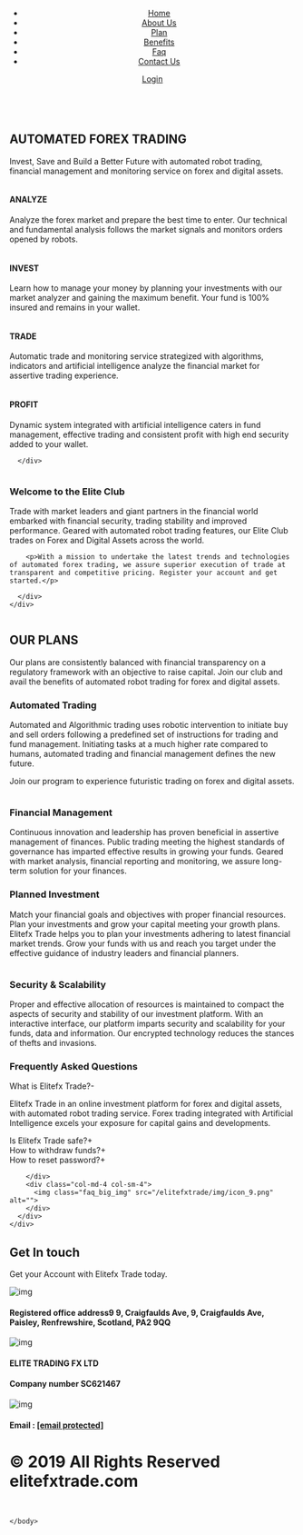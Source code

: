<!DOCTYPE html>
<html lang="en">
<head>
  <title>elitefxtrade</title>
  <meta charset="utf-8">
  <meta name="viewport" content="width=device-width, initial-scale=1">
  <link rel="shortcut icon" type="image/png" href="https://elitefxtrade.com/elitefxtrade/img/fevicon.png"/>
  <link rel="stylesheet" href="/elitefxtrade/css/bootstrap.min.css">
  <link rel="stylesheet" href="/elitefxtrade/css/style.css?v=1649441705">  
  <link rel="stylesheet" href="/elitefxtrade/css/responsive.css?v=1649441705">  
  <link rel="stylesheet" href="/elitefxtrade/css/font-awesome.css">
  <link rel="stylesheet" href="/elitefxtrade/css/menubar.css">
  <link href="https://fonts.googleapis.com/css?family=Open+Sans&display=swap" rel="stylesheet">
 
 
  <base href="https://elitefxtrade.com/en">
 
 <style>
 .display-hide{display:none}
 </style>
</head>



<body class="body_banner">
<header>
      <div class="container">
        <div class="logo_inner">
          <a href="/"><img src="/elitefxtrade/img/logo.png" alt=""></a>
        </div>
        <div class="menu_inner">
            <div id="cssmenu">
                <ul>
                    <li><a href="/">Home</a></li>
                    <li><a href="#aboutus">About Us</a></li>
                    <li><a href="#ourplan">Plan</a>
                    <li><a href="#benefits">Benefits</a></li>
                    <li><a href="#faq">Faq</a></li>
                    <li><a href="https://elitefxtrade.com/en/contact_us">Contact Us</a></li>
                </ul>
            </div>
			            <a class="login_btn" href="https://elitefxtrade.com/en/login">Login</a> 
			        </div>
      </div>
  </header>

<div class="container">
    <div class="banner_text">
      <img class="big_icon" src="/elitefxtrade/img/big_icon.png" alt="">
      <h2>AUTOMATED FOREX TRADING </h2>
      <p>Invest, Save and Build a  Better Future with automated robot trading, financial management and monitoring service on forex and digital assets. </p>
    </div>
  </div>


<section class="all_padding ovr_hidden">
  <div class="container">
      <div id="forex_sld">
        <div class="item">
            <div class="forex_inner">
              <div class="forex_img_inner">
                <img src="/elitefxtrade/img/icon_1.png" alt="">
              </div>
              <h4>ANALYZE</h4>
              <p>Analyze the forex market and prepare the best time to enter. Our technical and fundamental analysis follows the market signals and monitors orders opened by robots.</p>
            </div>
        </div>
        <div class="item">
            <div class="forex_inner">
              <div class="forex_img_inner">
                <img src="/elitefxtrade/img/icon_2.png" alt="">
              </div>
              <h4>INVEST</h4>
              <p>Learn how to manage your money by planning your investments with our market analyzer and gaining the maximum benefit. Your fund is 100% insured and remains in your wallet. </p>
            </div>
        </div>
        <div class="item">
            <div class="forex_inner">
              <div class="forex_img_inner">
                <img src="/elitefxtrade/img/icon_3.png" alt="">
              </div>
              <h4>TRADE</h4>
              <p>Automatic trade and monitoring service strategized with algorithms, indicators and artificial intelligence analyze the financial market for assertive trading experience. </p>
            </div>
        </div>
        <div class="item">
            <div class="forex_inner">
              <div class="forex_img_inner">
                <img src="/elitefxtrade/img/icon_4.png" alt="">
              </div>
              <h4>PROFIT</h4>
              <p>Dynamic system integrated with artificial intelligence caters in fund management, effective trading and consistent profit with high end security added to your wallet.</p>
            </div>
        </div>
        
      </div>
  </div>
</section>

<section id="aboutus" class="light_bg ovr_hidden">
    <div class="half_part">
      <img class="about_img" src="/elitefxtrade/img/about_img.jpg" alt="">
    </div>
    <div class="half_part">
      <div class="about_text about_padding">
        <h3>Welcome to the Elite Club</h3>
        <p>Trade with market leaders and giant partners in the financial world embarked with financial security, trading stability and improved performance. Geared with automated robot trading features, our Elite Club trades on Forex and Digital Assets across the world.</p>
        
        
        <p>With a mission to undertake the latest trends and technologies of automated forex trading, we assure superior execution of trade at transparent and competitive pricing. Register your account and get started.</p>
      
      </div>
    </div>
</section>
<section id="ourplan" class="dark_bg ovr_hidden">
  <img class="plan_p_img" src="/elitefxtrade/img/ico_5.png" alt="">
  <div class="container">
    <div class="banner_text">
      <h2>OUR PLANS</h2>
      <p>Our plans are consistently balanced with financial transparency on a regulatory framework with an objective to raise capital. Join our club and avail the benefits of automated robot trading for forex and digital assets. </p>
    </div>
  </div>
</section>
<section id="benefits" class="ovr_hidden">
  <div class="benefits_inner">
      <div class="half_part light_bg benefits_text_inner">
        <h3>Automated Trading</h3>
        <p>Automated and Algorithmic trading uses robotic intervention to initiate buy and sell orders following a predefined set of instructions for trading and fund management. Initiating tasks at a much higher rate compared to humans, automated trading and financial management defines the new future. </p>
        <p>Join our program to experience futuristic trading on forex and digital assets. </p>
      </div>
      <div class="half_part">
        <div class="benefits_img_inner">
          <img src="/elitefxtrade/img/icon_5.png?fghfh" alt="">
        </div>
      </div>
  </div>
  <div class="benefits_inner">
      <div class="half_part">
          <div class="benefits_img_inner">
            <img src="/elitefxtrade/img/icon_6.png?vgjj" alt="">
          </div>
        </div>
      <div class="half_part light_bg benefits_text_inner">
        <h3>Financial Management</h3>
        <p>Continuous innovation and leadership has proven beneficial in assertive management of finances. Public trading meeting the highest standards of governance has imparted effective results in growing your funds. Geared with market analysis, financial reporting and monitoring, we assure long-term solution for your finances.</p>
      </div>
  </div>
  <div class="benefits_inner">
      <div class="half_part light_bg benefits_text_inner">
        <h3>Planned Investment</h3>
        <p>Match your financial goals and objectives with proper financial resources. Plan your investments and grow your capital meeting your growth plans. Elitefx Trade helps you to plan your investments adhering to latest financial market trends. Grow your funds with us and reach you target under the effective guidance of industry leaders and financial planners. </p>
       </div>
      <div class="half_part">
        <div class="benefits_img_inner">
          <img src="/elitefxtrade/img/icon_7.png" alt="">
        </div>
      </div>
  </div>
  <div class="benefits_inner">
      <div class="half_part">
          <div class="benefits_img_inner">
            <img src="/elitefxtrade/img/icon_8.png" alt="">
          </div>
        </div>
      <div class="half_part light_bg benefits_text_inner">
        <h3>Security & Scalability</h3>
        <p>Proper and effective allocation of resources is maintained to compact the aspects of security and stability of our investment platform. With an interactive interface, our platform imparts security and scalability for your funds, data and information. Our encrypted technology reduces the stances of thefts and invasions. </p>
      </div>
  </div>
</section>
<section id="faq" class="dark_bg all_padding ovr_hidden">
    <div class="container">
      <div class="row">
        <div class="col-md-8 col-sm-8">
          <h3 class="faq_heading">Frequently Asked Questions</h3>
            <div class="accordion_inner">
                <div class="accordion_head">What is Elitefx Trade?<span class="plusminus">-</span></div>
                <div class="accordion_body">
                  <p>Elitefx Trade in an online investment platform for forex and digital assets, with automated robot trading service. Forex trading integrated with Artificial Intelligence excels your exposure for capital gains and developments.</p>
                </div>
            </div>
            <div class="accordion_inner">
                <div class="accordion_head">Is Elitefx Trade safe?<span class="plusminus">+</span></div>
                <div class="accordion_body" style="display: none;">
                  <p>We provide high-end security for fund management, automated trading and user data management. We have built our platform on encrypted technology which maximizes initiation of order and minimizes loss of data and information.</p>
                </div>
            </div>
            <div class="accordion_inner">
                <div class="accordion_head">How to withdraw funds?<span class="plusminus">+</span></div>
                <div class="accordion_body" style="display: none;">
                  <p>Automatic withdrawal of funds is triggered upon completion and maturity of your investment plan. The fund automatically gets deposited into your wallet and gives access to easy withdrawal options. </p>
                </div>
            </div>
            <div class="accordion_inner">
                <div class="accordion_head">How to reset password?<span class="plusminus">+</span></div>
                <div class="accordion_body" style="display: none;">
                  <p>You may click Forget Password from your login page or may directly reset your password from your dashboard. </p>
                </div>
            </div>
              
        </div>
        <div class="col-md-4 col-sm-4">
          <img class="faq_big_img" src="/elitefxtrade/img/icon_9.png" alt="">
        </div>
      </div>
    </div>
  </section>

      
    

<footer id="Contact">
    <div class="container">
        <div class="banner_text">
            <h2>Get In touch</h2>
            <p>Get your Account with Elitefx Trade today.</p>
        </div>
        <div class="touch_padding">
            <div class="row">
                <div class="col-md-4 col-sm-4">
                    <div class="touch_padding_line"></div>
                    <img src="/elitefxtrade/img/ico_11.png" alt="img">
                    <h4>Registered office address9 9, Craigfaulds Ave, 9, Craigfaulds Ave, Paisley, Renfrewshire, Scotland, PA2 9QQ</h4>
                </div>
                <div class="col-md-4 col-sm-4">
                    <div class="touch_padding_line"></div>
                    <img src="/elitefxtrade/img/ico_12.png?fg" alt="img">
                    <h4>ELITE TRADING FX LTD</h4>
                    <h4>Company number SC621467</h4>
                </div>
                <div class="col-md-4 col-sm-4" style="margin: auto;">
                    <div class="touch_padding_line"></div>
                    <img src="/elitefxtrade/img/ico_13.png" alt="img">
                    <h4>Email : <a href="/cdn-cgi/l/email-protection" class="__cf_email__" data-cfemail="b8d9dcd5d1d6f8ddd4d1ccdddec0cccad9dcdd96dbd7d5">[email&#160;protected]</a></h4>
                </div>
            </div>
        </div>
    </div>
    <div class="copy_section">
      <div class="container">
        <h1>&copy; 2019 All Rights Reserved elitefxtrade.com</h1>
      </div>
    </div>
</footer>



<!-- coronavirus Modal -->

<div class="modal fade" id="coronavirus">
  <div class="modal-dialog modal-lg">
    <div class="modal-content">
      <div class="">
      <img class="img-fluid" src="/elitefxtrade/img/coronavirus.jpg" alt="">
      </div>
    </div>
  </div>
</div>

 <script data-cfasync="false" src="/cdn-cgi/scripts/5c5dd728/cloudflare-static/email-decode.min.js"></script><script src="/elitefxtrade/js/jquery.min.js"></script>
  <script src="/elitefxtrade/js/popper.min.js"></script>
  <script src="/elitefxtrade/js/bootstrap.min.js"></script>
  <script src="/elitefxtrade/js/owl.carousel.js"></script>
  <script src="/elitefxtrade/js/menu_script.js"></script>

<a href="javascript:" id="return-to-top"><i class="fa fa-arrow-up" aria-hidden="true"></i></a>
 <!--loader-->
 <div  class="introLoading">
    <img class="introLoading_img rotating" src="/elitefxtrade/img/big_icon.png" alt="">
</div>
<!--loader-->


<script>

  //corona modal//
  $(document).ready(function(){        
    $('#coronavirus').modal('show');
  });
  //corona modal//

$("#forex_sld").owlCarousel({
    items : 4,
    lazyLoad : true,
    navigation : true,
    autoPlay : true,
    slideSpeed : 200,
});
$(document).ready(function() {
//toggle the component with class accordion_body
$(".accordion_head").click(function() {
if ($('.accordion_body').is(':visible')) {
  $(".accordion_body").slideUp(300);
  $(".plusminus").text('+');
}
if ($(this).next(".accordion_body").is(':visible')) {
  $(this).next(".accordion_body").slideUp(300);
  $(this).children(".plusminus").text('+');
} else {
  $(this).next(".accordion_body").slideDown(300);
  $(this).children(".plusminus").text('-');
}
});
// ===== Scroll to Top ==== 
$(window).scroll(function() {
        if ($(this).scrollTop() >= 50) {       
            $('#return-to-top').fadeIn(200);   
        } else {
            $('#return-to-top').fadeOut(200);  
        }
    });
    $('#return-to-top').click(function() {     
        $('body,html').animate({
            scrollTop : 0                     
        }, 500);
    });
  //loader//
  $(".introLoading").fadeOut(0);  

});

</script>






	</body>
</html>
